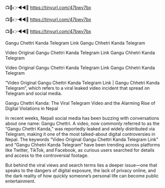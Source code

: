 📺📱👉◄◄🔴  https://tinyurl.com/47bwv7bx

📺📱👉◄◄🔴  https://tinyurl.com/47bwv7bx

📺📱👉◄◄🔴  https://tinyurl.com/47bwv7bx

Gangu Chettri Kanda Telegram Link Gangu Chhetri Kanda Telegram

Video Original Gangu Chettri Kanda Telegram Link Gangu Chhetri Kanda Telegram

Video Original Gangu Chettri Kanda Telegram Link Gangu Chhetri Kanda Telegram

“Video Original Gangu Chettri Kanda Telegram Link | Gangu Chhetri Kanda Telegram”, which refers to a viral leaked video incident that spread on Telegram and social media.

Gangu Chettri Kanda: The Viral Telegram Video and the Alarming Rise of Digital Violations in Nepal

In recent weeks, Nepali social media has been buzzing with conversations about one name: Gangu Chettri. A video, now commonly referred to as the “Gangu Chettri Kanda,” was reportedly leaked and widely distributed via Telegram, making it one of the most talked-about digital controversies in Nepal. The keywords “Video Original Gangu Chettri Kanda Telegram Link” and “Gangu Chhetri Kanda Telegram” have been trending across platforms like Twitter, TikTok, and Facebook, as curious users searched for details and access to the controversial footage.

But behind the viral views and search terms lies a deeper issue—one that speaks to the dangers of digital exposure, the lack of privacy online, and the dark reality of how quickly someone’s personal life can become public entertainment.
